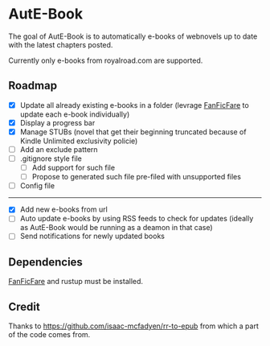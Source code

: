 # AutE-Book

The goal of AutE-Book is to automatically e-books of webnovels up to date with the latest chapters posted.

Currently only e-books from royalroad.com are supported.

## Roadmap

- [x] Update all already existing e-books in a folder (levrage [FanFicFare](https://github.com/JimmXinu/FanFicFare) to update each e-book individually)
- [x] Display a progress bar
- [x] Manage STUBs (novel that get their beginning truncated because of Kindle Unlimited exclusivity policie)
- [ ] Add an exclude pattern
- [ ] .gitignore style file
  - [ ] Add support for such file
  - [ ] Propose to generated such file pre-filed with unsupported files
- [ ] Config file

---

- [x] Add new e-books from url
- [ ] Auto update e-books by using RSS feeds to check for updates (ideally as AutE-Book would be running as a deamon in that case)
- [ ] Send notifications for newly updated books

## Dependencies

[FanFicFare](https://github.com/JimmXinu/FanFicFare) and rustup must be installed.

## Credit

Thanks to https://github.com/isaac-mcfadyen/rr-to-epub from which a part of the code comes from.
